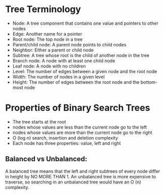# Tree Terminology

-   Node: A tree component that contains one value and pointers to other nodes
-   Edge: Another name for a pointer
-   Root node: The top node in a tree
-   Parent/child node: A parent node points to child nodes
-   Neighbor: Either a parent or child node
-   Subtree: A tree whose root is the child of another node in the tree
-   Branch node: A node with at least one child node
-   Leaf node: A node with no children
-   Level: The number of edges between a given node and the root node
-   Width: The number of nodes in a given level
-   Height: The number of edges between the root node and the bottom-most node

# Properties of Binary Search Trees
- The tree starts at the root
- nodes whose values are less than the current node go to the left
- nodes whose values are more than the current node go to the right
- O (log n) search, insertion and deletion complexity
- Each node has three properties: value, left and right

## Balanced vs Unbalanced:

A balanced tree means that the left and right subtrees of every node differ in height by NO MORE THAN 1.
An unbalanced tree is more expensive to traverse, so searching in an unbalanced tree would have an O (n) complexity.

